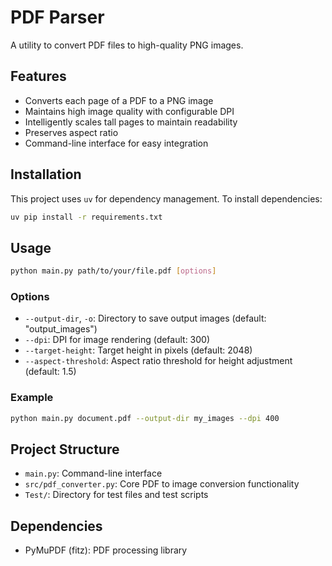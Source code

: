 # PDF Parser

A utility to convert PDF files to high-quality PNG images.

## Features

- Converts each page of a PDF to a PNG image
- Maintains high image quality with configurable DPI
- Intelligently scales tall pages to maintain readability
- Preserves aspect ratio
- Command-line interface for easy integration

## Installation

This project uses `uv` for dependency management. To install dependencies:

```bash
uv pip install -r requirements.txt
```

## Usage

```bash
python main.py path/to/your/file.pdf [options]
```

### Options

- `--output-dir`, `-o`: Directory to save output images (default: "output_images")
- `--dpi`: DPI for image rendering (default: 300)
- `--target-height`: Target height in pixels (default: 2048)
- `--aspect-threshold`: Aspect ratio threshold for height adjustment (default: 1.5)

### Example

```bash
python main.py document.pdf --output-dir my_images --dpi 400
```

## Project Structure

- `main.py`: Command-line interface
- `src/pdf_converter.py`: Core PDF to image conversion functionality
- `Test/`: Directory for test files and test scripts

## Dependencies

- PyMuPDF (fitz): PDF processing library